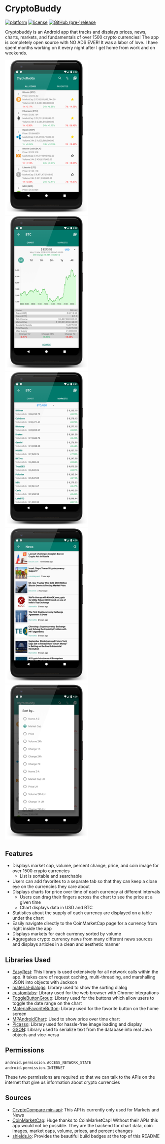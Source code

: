 # CryptoBuddy

[![platform](https://img.shields.io/badge/platform-Android-brightgreen.svg)](https://www.android.com)
[![license](https://img.shields.io/badge/license-Apache%202.0-blue.svg)](https://github.com/Patchett/Cryptobuddy/raw/master/LICENSE)
[![GitHub (pre-)release](https://img.shields.io/github/release/Patchett/Cryptobuddy/all.svg)](https://github.com/Patchett/CryptoBuddy/releases/tag/5.2.2)


Cryptobuddy is an Android app that tracks and displays prices, news, charts, markets, and fundamentals of over 1500 crypto currencies! The app is completely open source with NO ADS EVER! It was a labor of love. I have spent months working on it every night after I get home from work and on weekends. 

<img src="Images/all_currencies_screenshot.png" height='auto' width='270'/><img src="Images/chart_screenshot.png" height='auto' width='270'/><img src="Images/markets_screenshot.png" height='auto' width='270'/><img src="Images/news_screenshot.png" height='auto' width='270'/><img src="Images/sorting_screenshot.png" height='auto' width='270'/>

## Features

* Displays market cap, volume, percent change, price, and coin image for over 1500 crypto currencies
  - List is sortable and searchable
* Users can add favorites to a separate tab so that they can keep a close eye on the currencies they care about
* Displays charts for price over time of each currency at different intervals
  - Users can drag their fingers across the chart to see the price at a given time
  - Chart displays data in USD and BTC
* Statistics about the supply of each currency are displayed on a table under the chart
* Easily navigate directly to the CoinMarketCap page for a currency from right inside the app
* Displays markets for each currency sorted by volume
* Aggregates crypto currency news from many different news sources and displays articles in a clean and aesthetic manner

## Libraries Used

* <a href="https://github.com/fcopardo/EasyRest">EasyRest</a>: This library is used extensively for all network calls within the app. It takes care of request caching, multi-threading, and marshalling JSON into objects with Jackson
* <a href="https://github.com/afollestad/material-dialogs">material-dialogs</a>: Library used to show the sorting dialog 
* <a href="https://github.com/GoogleChrome/custom-tabs-client">customtabs</a>: Library used for the web browser with Chrome integrations
* <a href="https://github.com/nex3z/ToggleButtonGroup">ToggleButtonGroup</a>: Library used for the buttons which allow users to toggle the date range on the chart
* <a href="https://github.com/IvBaranov/MaterialFavoriteButton">MaterialFavoriteButton</a>: Library used for the favorite button on the home screen
* <a href="https://github.com/PhilJay/MPAndroidChart">MPAndroidChart</a>: Used to show price over time chart
* <a href="http://square.github.io/picasso/">Picasso</a>: Library used for hassle-free image loading and display
* <a href="https://github.com/google/gson">GSON</a>: Library used to serialize text from the database into real Java objects and vice-versa

## Permissions

`android.permission.ACCESS_NETWORK_STATE`  
`android.permission.INTERNET`

These two permissions are required so that we can talk to the APIs on the internet that give us information about crypto currencies

## Sources

* <a href="https://min-api.cryptocompare.com/">CryptoCompare min-api</a>: This API is currently only used for Markets and News
* <a href="https://coinmarketcap.com/">CoinMarketCap</a>: Huge thanks to CoinMarketCap! Without their APIs this app would not be possible. They are the backend for chart data, coin images, market caps, volume, prices, and percent changes
* <a href="https://shields.io/">shields.io</a>: Provides the beautiful build badges at the top of this README

